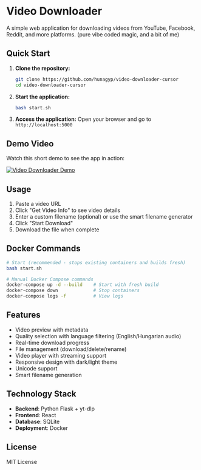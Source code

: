 # Video Downloader

A simple web application for downloading videos from YouTube, Facebook, Reddit, and more platforms.
(pure vibe coded magic, and a bit of me)

## Quick Start

1. **Clone the repository:**

    ```bash
    git clone https://github.com/hunagyp/video-downloader-cursor
    cd video-downloader-cursor
    ```

2. **Start the application:**

    ```bash
    bash start.sh
    ```

3. **Access the application:**
   Open your browser and go to `http://localhost:5000`

## Demo Video

Watch this short demo to see the app in action:

[![Video Downloader Demo](https://img.youtube.com/vi/Xr4xrYZyRNQ/maxresdefault.jpg)](https://www.youtube.com/shorts/Xr4xrYZyRNQ)

## Usage

1. Paste a video URL
2. Click "Get Video Info" to see video details
3. Enter a custom filename (optional) or use the smart filename generator
4. Click "Start Download"
5. Download the file when complete

## Docker Commands

```bash
# Start (recommended - stops existing containers and builds fresh)
bash start.sh

# Manual Docker Compose commands
docker-compose up -d --build    # Start with fresh build
docker-compose down             # Stop containers
docker-compose logs -f          # View logs
```

## Features

-   Video preview with metadata
-   Quality selection with language filtering (English/Hungarian audio)
-   Real-time download progress
-   File management (download/delete/rename)
-   Video player with streaming support
-   Responsive design with dark/light theme
-   Unicode support
-   Smart filename generation

## Technology Stack

-   **Backend**: Python Flask + yt-dlp
-   **Frontend**: React
-   **Database**: SQLite
-   **Deployment**: Docker

## License

MIT License
